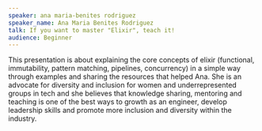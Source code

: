 ```yaml
---
speaker: ana maria-benites rodriguez
speaker_name: Ana Maria Benites Rodriguez
talk: If you want to master "Elixir", teach it!
audience: Beginner
---
```

<p>This presentation is about explaining the core concepts of elixir (functional, immutability, pattern matching, pipelines, concurrency) in a simple way through examples and sharing the resources that helped Ana. She is an advocate for diversity and inclusion for women and underrepresented groups in tech and she believes that knowledge sharing, mentoring and teaching is one of the best ways to growth as an engineer, develop leadership skills and promote more inclusion and diversity within the industry.</p>
